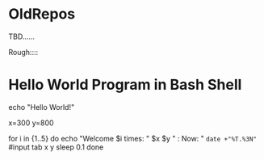 # OldRepos
TBD......





Rough::::
# Hello World Program in Bash Shell

echo "Hello World!"

x=300
y=800

for i in {1..5}
do
    echo "Welcome $i times: " $x $y " : Now: " `date +"%T.%3N"`
    #input tab x y 
    sleep 0.1
done
